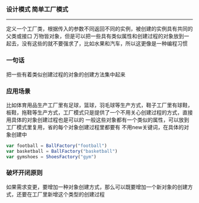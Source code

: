 ### 设计模式 简单工厂模式
***
定义一个工厂类，根据传入的参数不同返回不同的实例，被创建的实例具有共同的父类或接口
万物皆对象，但是可以把一些具有类似属性和创建过程的对象放到一起去，没有这些的就不要强求了，比如水果和汽车，所以这更像是一种编程习惯

### 一句话
把一些有着类似创建过程的对象的创建方法集中起来

### 应用场景
比如体育用品生产工厂里有足球，篮球，羽毛球等生产方式，鞋子工厂里有球鞋，板鞋，拖鞋等生产方式，工厂模式只是提供了一个不用关心创建过程的方式，直接用具体的对象创建过程也是可以的
一般这些对象都有一个类似的属性，可以放到工厂模式里复用，省的每个对象创建过程里都要有
不用new关键词，在具体的对象创建中
```js
var football = BallFactory("football")
var basketball = BallFactory("basketball")
var gymshoes = ShoesFactory("gym")
```

### 破坏开闭原则
如果需求变更，要增加一种对象创建方式，那么可以既要增加一个新对象的创建方式，还要在工厂里新增这个类型的创建过程
